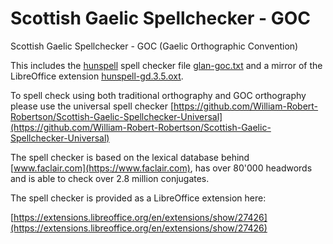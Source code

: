 # Scottish Gaelic Spellchecker - GOC
Scottish Gaelic Spellchecker - GOC (Gaelic Orthographic Convention)

This includes the [hunspell](https://hunspell.github.io/) spell checker file [glan-goc.txt](glan-goc.txt) and a mirror of the LibreOffice extension [hunspell-gd.3.5.oxt](hunspell-gd.3.5.oxt).

To spell check using both traditional orthography and GOC orthography please use the universal spell checker [https://github.com/William-Robert-Robertson/Scottish-Gaelic-Spellchecker-Universal](https://github.com/William-Robert-Robertson/Scottish-Gaelic-Spellchecker-Universal)

The spell checker is based on the lexical database behind [www.faclair.com](https://www.faclair.com), has over 80'000 headwords and is able to check over 2.8 million conjugates.

The spell checker is provided as a LibreOffice extension here:

[https://extensions.libreoffice.org/en/extensions/show/27426](https://extensions.libreoffice.org/en/extensions/show/27426)
